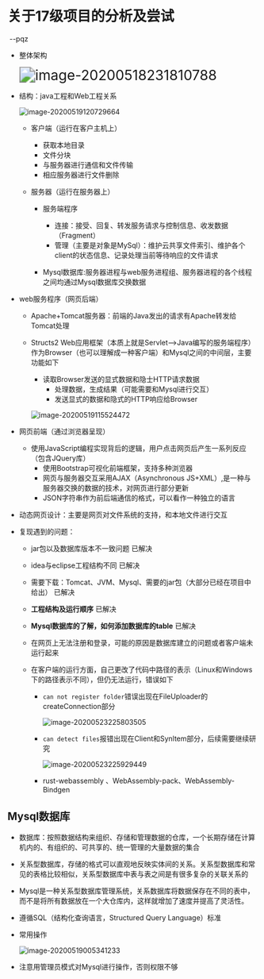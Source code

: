 # 关于17级项目的分析及尝试

​																																												--pqz

* 整体架构

  <img src="C:\Users\dell\AppData\Roaming\Typora\typora-user-images\image-20200518231810788.png" alt="image-20200518231810788" style="zoom:200%;" />

* 结构：java工程和Web工程关系

  ![image-20200519120729664](C:\Users\dell\AppData\Roaming\Typora\typora-user-images\image-20200519120729664.png)

  * 客户端（运行在客户主机上）

    * 获取本地目录
    * 文件分块
    * 与服务器进行通信和文件传输
    * 相应服务器进行文件删除

  * 服务器（运行在服务器上）

    * 服务端程序

      * 连接：接受、回复、转发服务请求与控制信息、收发数据（Fragment）
      * 管理（主要是对象是MySql）：维护云共享文件索引、维护各个client的状态信息、记录处理当前等待响应的文件请求

    * Mysql数据库:服务器进程与web服务进程组、服务器进程的各个线程之间均通过Mysql数据库交换数据  
  
* web服务程序（网页后端）
  
  * Apache+Tomcat服务器：前端的Java发出的请求有Apache转发给Tomcat处理
    
  * Structs2 Web应用框架（本质上就是Servlet–>Java编写的服务端程序）作为Browser（也可以理解成一种客户端）和Mysql之间的中间层，主要功能如下
    
    * 读取Browser发送的显式数据和隐士HTTP请求数据
        * 处理数据，生成结果（可能需要和Mysql进行交互）
        * 发送显式的数据和隐式的HTTP响应给Browser
    
    ![image-20200519115524472](C:\Users\dell\AppData\Roaming\Typora\typora-user-images\image-20200519115524472.png)
  
* 网页前端（通过浏览器呈现）
  
  * 使用JavaScript编程实现背后的逻辑，用户点击网页后产生一系列反应（包含JQuery库）
    * 使用Bootstrap可视化前端框架，支持多种浏览器
    * 网页与服务器交互采用AJAX（Asynchronous JS+XML）,是一种与服务器交换的数据的技术，对网页进行部分更新
    * JSON字符串作为前后端通信的格式，可以看作一种独立的语言
  
* 动态网页设计：主要是网页对文件系统的支持，和本地文件进行交互
  
* 复现遇到的问题：

  * jar包以及数据库版本不一致问题  已解决
  
  * idea与eclipse工程结构不同 已解决
  
  * 需要下载：Tomcat、JVM、Mysql、需要的jar包（大部分已经在项目中给出） 已解决
  
  * **工程结构及运行顺序** 已解决
  
  * **Mysql数据库的了解，如何添加数据库的table** 已解决
  
  * 在网页上无法注册和登录，可能的原因是数据库建立的问题或者客户端未运行起来
  
  * 在客户端的运行方面，自己更改了代码中路径的表示（Linux和Windows下的路径表示不同），但仍无法运行，错误如下
  
    * `can not register folder`错误出现在FileUploader的createConnection部分
  
      ![image-20200523225803505](C:\Users\dell\AppData\Roaming\Typora\typora-user-images\image-20200523225803505.png)
  
    * `can detect files`报错出现在Client和Synltem部分，后续需要继续研究
  
      ![image-20200523225929449](C:\Users\dell\AppData\Roaming\Typora\typora-user-images\image-20200523225929449.png)
  
    * rust-webassembly 、WebAssembly-pack、WebAssembly-Bindgen

## Mysql数据库

* 数据库：按照数据结构来组织、存储和管理数据的仓库，一个长期存储在计算机内的、有组织的、可共享的、统一管理的大量数据的集合
* 关系型数据库，存储的格式可以直观地反映实体间的关系。关系型数据库和常见的表格比较相似，关系型数据库中表与表之间是有很多复杂的关联关系的

* Mysql是一种关系型数据库管理系统，关系数据库将数据保存在不同的表中，而不是将所有数据放在一个大仓库内，这样就增加了速度并提高了灵活性。
* 遵循SQL（结构化查询语言，Structured Query Language）标准

* 常用操作

  ![image-20200519005341233](C:\Users\dell\AppData\Roaming\Typora\typora-user-images\image-20200519005341233.png)

  

* 注意用管理员模式对Mysql进行操作，否则权限不够

